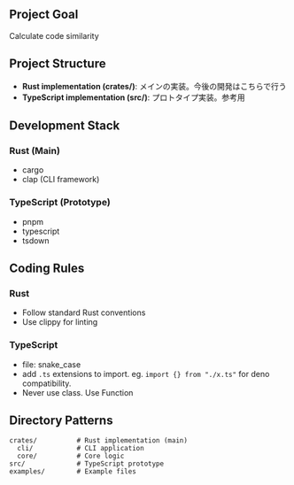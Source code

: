 ## Project Goal

Calculate code similarity

## Project Structure

- **Rust implementation (crates/)**: メインの実装。今後の開発はこちらで行う
- **TypeScript implementation (src/)**: プロトタイプ実装。参考用

## Development Stack

### Rust (Main)
- cargo
- clap (CLI framework)

### TypeScript (Prototype)
- pnpm
- typescript
- tsdown

## Coding Rules

### Rust
- Follow standard Rust conventions
- Use clippy for linting

### TypeScript
- file: snake_case
- add `.ts` extensions to import. eg. `import {} from "./x.ts"` for deno compatibility.
- Never use class. Use Function

## Directory Patterns

```
crates/          # Rust implementation (main)
  cli/           # CLI application
  core/          # Core logic
src/             # TypeScript prototype
examples/        # Example files
```
